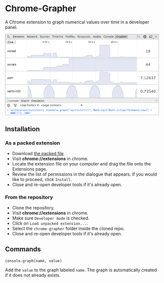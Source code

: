 # Chrome-Grapher

A Chrome extension to graph numerical values over time in a developer panel.

![Screenshot](screenshot.png?raw=true)

## Installation

### As a packed extension
- Download [the packed file](https://github.com/kmichel/chrome-grapher/raw/generated-files/chrome-grapher.crx).
- Visit **chrome://extensions** in chrome.
- Locate the extension file on your computer and drag the file onto the Extensions page.
- Review the list of permissions in the dialogue that appears. If you would like to proceed, click `Install`.
- Close and re-open developer tools if it's already open.

### From the repository
- Clone the repository.
- Visit **chrome://extensions** in chrome.
- Make sure `Developer mode` is checked.
- Click on `Load unpacked extension...`.
- Select the `chrome-grapher` folder inside the cloned repo.
- Close and re-open developer tools if it's already open.

## Commands
    console.graph(name, value)
Add the `value` to the graph labeled `name`. The graph is automatically created if it does not already exists.
